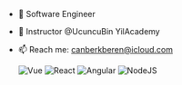 - 👋 Software Engineer
- 👀 Instructor @UcuncuBin YilAcademy
- 📫 Reach me: canberkberen@icloud.com



  ![Vue](https://cdn1.iconfinder.com/data/icons/ionicons-fill-vol-2/512/logo-vue-64.png)
  ![React](https://cdn0.iconfinder.com/data/icons/logos-brands-in-colors/128/react_color-64.png)
  ![Angular](https://cdn4.iconfinder.com/data/icons/logos-and-brands/512/21_Angular_logo_logos-64.png)
![NodeJS](https://cdn3.iconfinder.com/data/icons/popular-services-brands/512/node-64.png)


<!---
Welcome to my repository! ✨ 
--->
